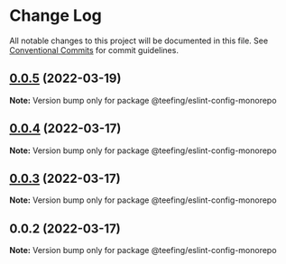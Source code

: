# Change Log

All notable changes to this project will be documented in this file.
See [Conventional Commits](https://conventionalcommits.org) for commit guidelines.

## [0.0.5](https://github.com/teefing/eslint-config/compare/v0.0.4...v0.0.5) (2022-03-19)

**Note:** Version bump only for package @teefing/eslint-config-monorepo





## [0.0.4](https://github.com/teefing/eslint-config/compare/v0.0.3...v0.0.4) (2022-03-17)

**Note:** Version bump only for package @teefing/eslint-config-monorepo





## [0.0.3](https://github.com/teefing/eslint-config/compare/v0.0.2...v0.0.3) (2022-03-17)

**Note:** Version bump only for package @teefing/eslint-config-monorepo





## 0.0.2 (2022-03-17)

**Note:** Version bump only for package @teefing/eslint-config-monorepo
